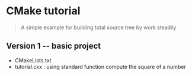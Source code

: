 # CMake tutorial 
> A simple example for building total source tree by work steadily

## Version 1 -- basic project

- CMakeLists.txt
- tutorial.cxx : using standard function compute the square of a number


